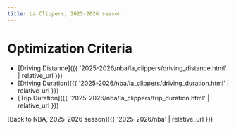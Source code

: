 ```yaml
---
title: La Clippers, 2025-2026 season
---
```


# Optimization Criteria
- [Driving Distance]({{ '2025-2026/nba/la_clippers/driving_distance.html' | relative_url }})
- [Driving Duration]({{ '2025-2026/nba/la_clippers/driving_duration.html' | relative_url }})
- [Trip Duration]({{ '2025-2026/nba/la_clippers/trip_duration.html' | relative_url }})

[Back to NBA, 2025-2026 season]({{ '2025-2026/nba' | relative_url }})
